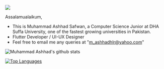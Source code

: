 ![](https://komarev.com/ghpvc/?username=Ashhad-DSU&color=orange)

Assalamualaikum,

- This is Muhammad Ashhad Safwan, a Computer Science Junior at DHA Suffa University, one of the fastest growing universities in Pakistan.
- Flutter Developer / UI-UX Designer
- Feel free to email me any queries at "m_ashhadhlr@yahoo.com"

![Muhammad Ashhad's github stats](https://github-readme-stats.vercel.app/api?username=Ashhad-DSU)

[![Top Languages](https://github-readme-stats.vercel.app/api/top-langs/?username=Ashhad-DSU)](https://github.com/Ashhad-DSU/github-readme-stats)


<!---![Muhammad Ashhad's GitHub stats](https://github-readme-stats.vercel.app/api?username=Ashhad-DSU&show_icons=true)-->

<!---![Top Languages used by Muhammad Ashhad Safwan](https://github-readme-stats.vercel.app/api/top-langs/?username=Ashhad-DSU&theme=tokyonight)-->

<!--[![Top Langs](https://github-readme-stats.vercel.app/api/top-langs/?username=ashhad-dsu&layout=compact)](https://github.com/Ashhad-DSU)--->


<!---
Ashhad-DSU/Ashhad-DSU is a ✨ special ✨ repository because its `README.md` (this file) appears on your GitHub profile.
You can click the Preview link to take a look at your changes.
--->
